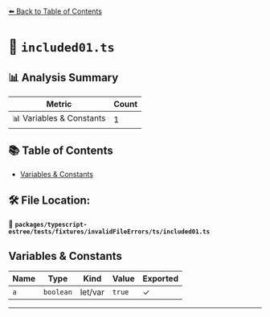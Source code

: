 [⬅️ Back to Table of Contents](../../../../../../index.md)

# 📄 `included01.ts`

## 📊 Analysis Summary

| Metric | Count |
|--------|-------|
| 📊 Variables & Constants | 1 |

## 📚 Table of Contents

- [Variables & Constants](#variables-constants)

## 🛠️ File Location:
📂 **`packages/typescript-estree/tests/fixtures/invalidFileErrors/ts/included01.ts`**

## Variables & Constants

| Name | Type | Kind | Value | Exported |
|------|------|------|-------|----------|
| `a` | `boolean` | let/var | `true` | ✓ |


---